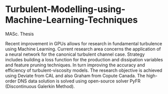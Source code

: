 # Turbulent-Modelling-using-Machine-Learning-Techniques
MASc. Thesis

Recent improvement in GPUs allows for research in fundamental turbulence using Machine
Learning. Current research area concerns the application of a neural network for the canonical
turbulent channel case. Strategy includes building a loss function for the production and
dissipation variables and feature pruning techniques. In turn improving the accuracy and
efficiency of turbulent-viscosity models. The research objective is achieved using Deviate from CAL 
and also Graham from Copute Canada. The high-order DNS data solution is solved using open-source solver PyFR (Discontinuous Galerkin Method).
